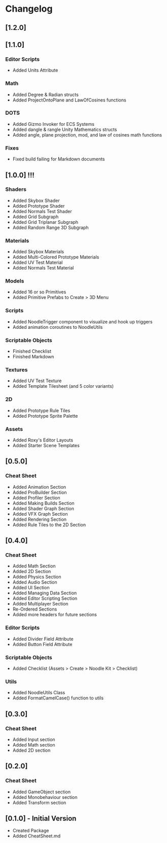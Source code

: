 # Changelog

## [1.2.0]

## [1.1.0]
### Editor Scripts
- Added Units Attribute

### Math
- Added Degree & Radian structs
- Added ProjectOntoPlane and LawOfCosines functions

### DOTS
- Added Gizmo Invoker for ECS Systems
- Added dangle & rangle Unity Mathematics structs
- Added angle, plane projection, mod, and law of cosines math functions

### Fixes
- Fixed build failing for Markdown documents

## [1.0.0] !!!
### Shaders
- Added Skybox Shader
- Added Prototype Shader
- Added Normals Test Shader
- Added Grid Subgraph
- Added Grid Triplanar Subgraph
- Added Random Range 3D Subgraph

### Materials
- Added Skybox Materials
- Added Multi-Colored Prototype Materials
- Added UV Test Material
- Added Normals Test Material

### Models
- Added 16 or so Primitives
- Added Primitive Prefabs to Create > 3D Menu

### Scripts
- Added NoodleTrigger component to visualize and hook up triggers
- Added animation coroutines to NoodleUtils

### Scriptable Objects
- Finished Checklist
- Finished Markdown

### Textures
- Added UV Test Texture
- Added Template Tilesheet (and 5 color variants)

### 2D
- Added Prototype Rule Tiles
- Added Prototype Sprite Palette

### Assets
- Added Roxy's Editor Layouts
- Added Starter Scene Templates

## [0.5.0]

### Cheat Sheet
- Added Animation Section
- Added ProBuilder Section
- Added Profiler Section
- Added Making Builds Section
- Added Shader Graph Section
- Added VFX Graph Section
- Added Rendering Section
- Added Rule Tiles to the 2D Section

## [0.4.0]

### Cheat Sheet
- Added Math Section
- Added 2D Section
- Added Physics Section
- Added Audio Section
- Added UI Section
- Added Managing Data Section
- Added Editor Scripting Section
- Added Multiplayer Section
- Re-Ordered Sections
- Added more headers for future sections

### Editor Scripts
- Added Divider Field Attribute
- Added Button Field Attribute

### Scriptable Objects
- Added Checklist (Assets > Create > Noodle Kit > Checklist)

### Utils
- Added NoodleUtils Class
- Added FormatCamelCase() function to utils

## [0.3.0]

### Cheat Sheet
- Added Input section
- Added Math section
- Added 2D section

## [0.2.0]

### Cheat Sheet
- Added GameObject section
- Added Monobehaviour section
- Added Transform section

## [0.1.0] - Initial Version

- Created Package
- Added CheatSheet.md